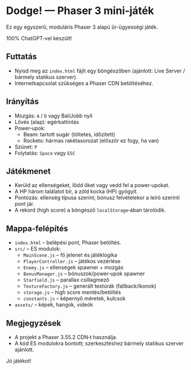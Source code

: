 # Dodge! — Phaser 3 mini‑játék

Ez egy egyszerű, moduláris Phaser 3 alapú űr-ügyességi játék.

100% ChatGPT-vel készült!

## Futtatás
- Nyisd meg az `index.html` fájlt egy böngészőben (ajánlott: Live Server / bármely statikus szerver).
- Internetkapcsolat szükséges a Phaser CDN betöltéséhez.

## Irányítás
- Mozgás: `A` / `D` vagy Bal/Jobb nyíl
- Lövés (alap): egérkattintás
- Power‑upok:
  - Beam: tartott sugár (töltetes, időzített)
  - Rockets: hármas rakétasorozat (először ez fogy, ha van)
- Szünet: `P`
- Folytatás: `Space` vagy `ESC`

## Játékmenet
- Kerüld az ellenségeket, lődd őket vagy vedd fel a power‑upokat.
- A HP három találatot bír, a zöld kocka (HP) gyógyít.
- Pontozás: ellenség típusa szerint; bónusz felvételekor a leíró szerinti pont jár.
- A rekord (high score) a böngésző `localStorage`‑ában tárolódik.

## Mappa‑felépítés
- `index.html` – belépési pont, Phaser betöltés.
- `src/` – ES modulok:
  - `MainScene.js` – fő jelenet és játéklogika
  - `PlayerController.js` – játékos vezérlése
  - `Enemy.js` – ellenségek spawner + mozgás
  - `BonusManager.js` – bónuszok/power‑upok spawner
  - `Starfield.js` – parallax csillagmező
  - `TextureFactory.js` – generált textúrák (fallback/ikonok)
  - `storage.js` – high score mentés/betöltés
  - `constants.js` – képernyő méretek, kulcsok
- `assets/` – képek, hangok, videók

## Megjegyzések
- A projekt a Phaser 3.55.2 CDN‑t használja.
- A kód ES modulokra bontott; szerkesztéshez bármely statikus szerver ajánlott.

Jó játékot!

